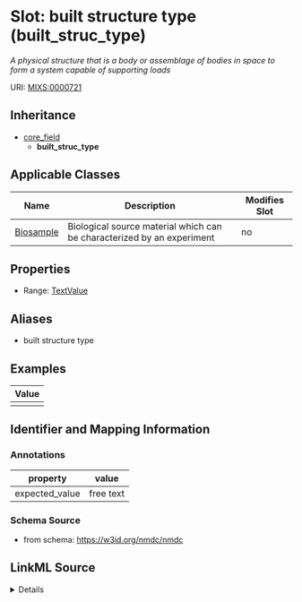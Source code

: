 # Slot: built structure type (built_struc_type)


_A physical structure that is a body or assemblage of bodies in space to form a system capable of supporting loads_



URI: [MIXS:0000721](https://w3id.org/mixs/0000721)




## Inheritance

* [core_field](core_field.md)
    * **built_struc_type**





## Applicable Classes

| Name | Description | Modifies Slot |
| --- | --- | --- |
[Biosample](Biosample.md) | Biological source material which can be characterized by an experiment |  no  |







## Properties

* Range: [TextValue](TextValue.md)



## Aliases


* built structure type




## Examples

| Value |
| --- |
|  |

## Identifier and Mapping Information





### Annotations

| property | value |
| --- | --- |
| expected_value | free text || occurrence | 1 |



### Schema Source


* from schema: https://w3id.org/nmdc/nmdc




## LinkML Source

<details>
```yaml
name: built_struc_type
annotations:
  expected_value:
    tag: expected_value
    value: free text
  occurrence:
    tag: occurrence
    value: '1'
description: A physical structure that is a body or assemblage of bodies in space
  to form a system capable of supporting loads
title: built structure type
examples:
- value: ''
from_schema: https://w3id.org/nmdc/nmdc
aliases:
- built structure type
rank: 1000
is_a: core field
string_serialization: '{text}'
slot_uri: MIXS:0000721
multivalued: false
alias: built_struc_type
domain_of:
- Biosample
range: TextValue

```
</details>
